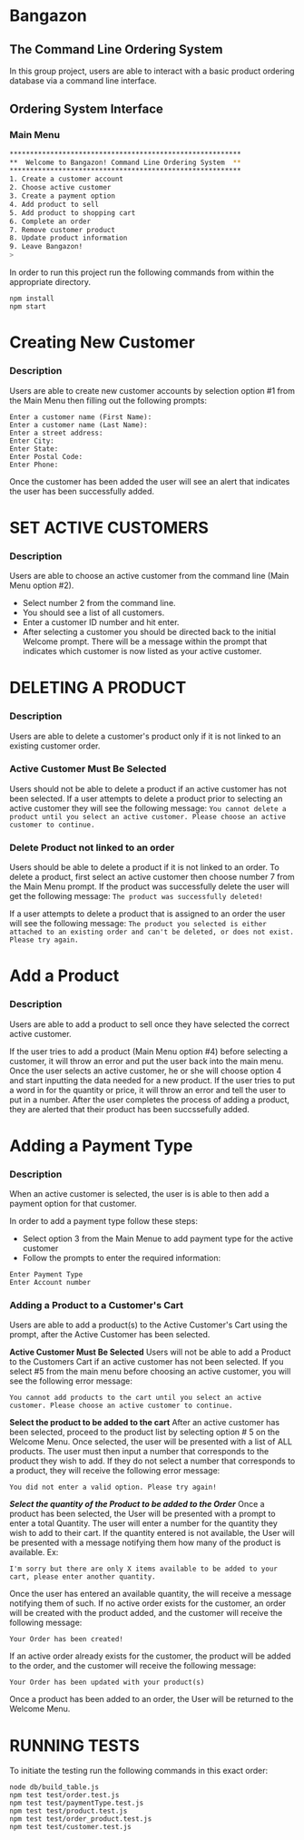 # Bangazon

## The Command Line Ordering System

In this group project, users are able to interact with a basic product ordering database via a command line interface.

## Ordering System Interface

### Main Menu

```bash
*********************************************************
**  Welcome to Bangazon! Command Line Ordering System  **
*********************************************************
1. Create a customer account
2. Choose active customer
3. Create a payment option
4. Add product to sell
5. Add product to shopping cart
6. Complete an order
7. Remove customer product
8. Update product information
9. Leave Bangazon!
>
```

In order to run this project run the following commands from within the appropriate directory.

```
npm install
npm start
```

# Creating New Customer

### Description

 Users are able to create new customer accounts by selection option #1 from the Main Menu then filling out the following prompts:

```
Enter a customer name (First Name):
Enter a customer name (Last Name):
Enter a street address:
Enter City: 
Enter State: 
Enter Postal Code: 
Enter Phone: 
```
Once the customer has been added the user will see an alert that indicates the user has been successfully added.

# SET ACTIVE CUSTOMERS

### Description

Users are able to choose an active customer from the command line (Main Menu option #2).

- Select number 2 from the command line.
- You should see a list of all customers.
- Enter a customer ID number and hit enter.
- After selecting a customer you should be directed back to the initial Welcome prompt. There will be a message within the prompt that indicates which customer is now listed as your active customer.


# DELETING A PRODUCT

### Description

Users are able to delete a customer's product only if it is not linked to an existing customer order.

### Active Customer Must Be Selected

Users should not be able to delete a product if an active customer has not been selected. If a user attempts to delete a product prior to selecting an active customer they will see the following message:
`
You cannot delete a product until you select an active customer. Please choose an active customer to continue.
`

### Delete Product not linked to an order

Users should be able to delete a product if it is not linked to an order. To delete a product, first select an active customer then choose number 7 from the Main Menu prompt. If the product was successfully delete the user will get the following message:
`
The product was successfully deleted!
`

If a user attempts to delete a product that is assigned to an order the user will see the following message:
`
The product you selected is either attached to an existing order and can't be deleted, or does not exist. Please try again.
`

# Add a Product

### Description

Users are able to add a product to sell once they have selected the correct active customer.

If the user tries to add a product (Main Menu option #4) before selecting a customer, it will throw an error and put the user back into the main menu.
Once the user selects an active customer, he or she will choose option 4 and start inputting the data needed for a new product. If the user tries to put a word in for the quantity or price, it will throw an error and tell the user to put in a number.
After the user completes the process of adding a product, they are alerted that their product has been succssefully added.

# Adding a Payment Type

### Description

When an active customer is selected, the user is is able to then add a payment option for that customer.

In order to add a payment type follow these steps:
- Select option 3 from the Main Menue to add payment type for the active customer
- Follow the prompts to enter the required information:
```
Enter Payment Type
Enter Account number
```

### Adding a Product to a Customer's Cart

Users are able to add a product(s) to the Active Customer's Cart using the prompt, after the Active Customer has been selected.

**Active Customer Must Be Selected**
Users will not be able to add a Product to the Customers Cart if an active customer has not been selected. If you select #5 from the main menu before choosing an active customer, you will see the following error message: 

```
You cannot add products to the cart until you select an active customer. Please choose an active customer to continue.
```
**Select the product to be added to the cart**
After an active customer has been selected, proceed to the product list by selecting option # 5 on the Welcome Menu. Once selected, the user will be presented with a list of ALL products. The user must then input a number that corresponds to the product they wish to add. If they do not select a number that corresponds to a product, they will receive the following error message: 

```
You did not enter a valid option. Please try again!
```

***Select the quantity of the Product to be added to the Order***
Once a product has been selected, the User will be presented with a prompt to enter a total Quantity. The user will enter a number for the quantity they wish to add to their cart. If the quantity entered is not available, the User will be presented with a message notifying them how many of the product is available. Ex:

```
I'm sorry but there are only X items available to be added to your cart, please enter another quantity.
```
Once the user has entered an available quantity, the will receive a message notifying them of such. If no active order exists for the customer, an order will be created with the product added, and the customer will receive the following message: 

```
Your Order has been created!
```
If an active order already exists for the customer, the product will be added to the order, and the customer will receive the following message: 

```
Your Order has been updated with your product(s)
```
Once a product has been added to an order, the User will be returned to the Welcome Menu. 




# RUNNING TESTS

To initiate the testing run the following commands in this exact order:
```
node db/build_table.js
npm test test/order.test.js
npm test test/paymentType.test.js
npm test test/product.test.js
npm test test/order_product.test.js
npm test test/customer.test.js

```






